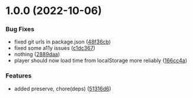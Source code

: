 # 1.0.0 (2022-10-06)

### Bug Fixes

- fixed git urls in package.json ([48f36cb](https://github.com/DuCanhGH/react-tuby/commit/48f36cb7774af6f8d5668e5d224eafb4e2dde5c3))
- fixed some a11y issues ([c1dc367](https://github.com/DuCanhGH/react-tuby/commit/c1dc367138e8d43d551673054654828facc87eef))
- nothing ([2889daa](https://github.com/DuCanhGH/react-tuby/commit/2889daaa7d0a105de14eab83f2d1584209255dc3))
- player should now load time from localStorage more reliably ([166cc4a](https://github.com/DuCanhGH/react-tuby/commit/166cc4a7be79e68adfa9fc06f883e7cd7fc4a03f))

### Features

- added preserve, chore(deps) ([51316d6](https://github.com/DuCanhGH/react-tuby/commit/51316d60f372169b66d8a0740028a26f2e5b8bc8))
